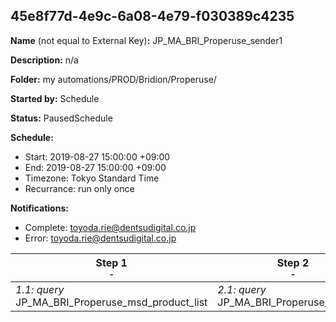 ## 45e8f77d-4e9c-6a08-4e79-f030389c4235

**Name** (not equal to External Key)**:** JP_MA_BRI_Properuse_sender1

**Description:** n/a

**Folder:** my automations/PROD/Bridion/Properuse/

**Started by:** Schedule

**Status:** PausedSchedule

**Schedule:**

* Start: 2019-08-27 15:00:00 +09:00
* End: 2019-08-27 15:00:00 +09:00
* Timezone: Tokyo Standard Time
* Recurrance: run only once

**Notifications:**

* Complete: toyoda.rie@dentsudigital.co.jp
* Error: toyoda.rie@dentsudigital.co.jp

| Step 1<br>_<small>-</small>_ | Step 2<br>_<small>-</small>_ |
| --- | --- |
| _1.1: query_<br>JP_MA_BRI_Properuse_msd_product_list | _2.1: query_<br>JP_MA_BRI_Properuse_sender1 |
